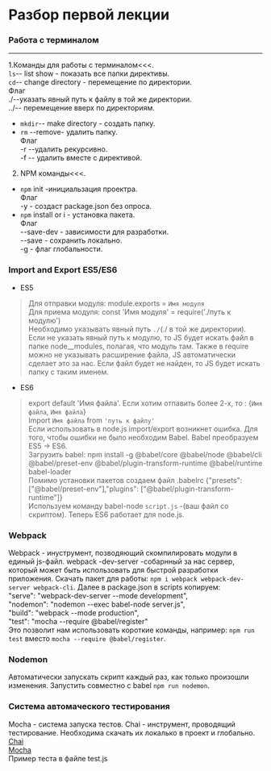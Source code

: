# Разбор первой лекции
### Работа с терминалом 
***
1.Команды для работы с терминалом<<<.  
`ls`-- list show - показать все папки директивы.  
`cd`-- change directory - перемещение по директории.  
Флаг  
./--указать явный путь к файлу в той же директории.  
../-- перемещение вверх по директориям.    
* `mkdir`-- make directory - создать папку.  
* `rm` --remove- удалить папку.  
Флаг  
-r --удалить рекурсивно.  
-f -- удалить вместе с директивой.  
2. NPM команды<<<.  
* `npm` init -инициальзация проектра.  
Флаг  
-y  - создаст package.json без опроса.
* `npm` install or i  - установка пакета.  
Флаг  
--save-dev - зависимости для разработки.  
--save - сохранить локально.  
-g - флаг глобальности.  

### Import and Export ES5/ES6
* ES5
> Для отправки модуля: module.exports = `Имя модуля`  
> Для приема модуля: const 'Имя модуля' = require('./путь к модулю')  
Необходимо указывать явный путь `./`(./ в той же директории). Если не указать явный путь к модулю, то JS будет искать файл в папке node__modules, полагая, что модуль там. Также в require можно не указывать расширение файла, JS автоматически сделает это за нас. Если файл будет не найден, то JS будет искать папку с таким именем.  
* ES6
> export default 'Имя файла'. Если хотим отпавить более 2-х, то : {`Имя файла`, `Имя файла`}  
> Import `Имя файла` from `'путь к файлу'`  
Если использовать в node.js import/export возникнет ошибка. Для того, чтобы ошибки не было необходим Babel. Babel преобразуем ES5 -> ES6.  
Загрузить babel: npm install -g @babel/core @babel/node @babel/cli @babel/preset-env @babel/plugin-transform-runtime @babel/runtime babel-loader  
Помимо установки пакетов создаем файл .babelrc {"presets": ["@babel/preset-env"],"plugins": ["@babel/plugin-transform-runtime"]}  
Используем команду babel-node `script.js` -(ваш файл со скриптом). Теперь ES6 работает для node.js.
### Webpack  
Webpack - инуструмент, позводяющий скомпилировать модули в единый js-файл. webpack -dev-server -собарнный за нас сервер, который может быть использовать для быстрой разработки приложения.  Скачать пакет для работы: `npm i webpack webpack-dev-server webpack-cli`. Далее в package.json в scripts копируем:  
"serve": "webpack-dev-server --mode development",  
"nodemon": "nodemon --exec babel-node server.js",  
"build": "webpack --mode production",  
"test": "mocha --require @babel/register"  
Это позволит нам использовать короткие команды, например: `npm run test` вместо `mocha --require @babel/register`.
### Nodemon  
Автоматически запускать скрипт каждый раз, как только произошли изменения. Запустить совместно с babel `npm run nodemon`.
### Система автомаческого тестирования  
Mocha - система запуска тестов. Chai - инструмент, проводящий тестирование. Необходима скачать их локалько в проект и глобально.
[Chai](https://www.chaijs.com/)   
[Mocha](https://mochajs.org)  
Пример теста в файле test.js  



